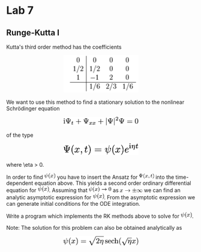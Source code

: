 # Lab 7
## Runge-Kutta I

Kutta's third order method has the coefficients
<p align="center">
<img src="stuffy_stuff/formula.png" width="200">
</p>

We want to use this method to find a stationary solution to the nonlinear Schrödinger equation
<p align="center">
<img src="stuffy_stuff/nls1.png" width="200">
</p>
of the type
<p align="center">
<img src="stuffy_stuff/nls2.png" width="200">
</p>
where \eta > 0.

In order to find <img src="stuffy_stuff/nls3.png" width="30"> you have to insert the Ansatz for <img src="stuffy_stuff/nls4.png" width="40"> into the time-dependent equation above. This yields a second order ordinary differential equation for <img src="stuffy_stuff/nls3.png" width="30">. Assuming that
<img src="stuffy_stuff/nls5.png" width="60"> as
<img src="stuffy_stuff/nls6.png" width="60"> we can find an analytic asymptotic expression for <img src="stuffy_stuff/nls3.png" width="30">. From the asymptotic expression we can generate initial conditions for the ODE integration.


Write a program which implements the RK methods above to solve for <img src="stuffy_stuff/nls3.png" width="30">.


Note: The solution for this problem can also be obtained analytically as
<p align="center">
<img src="stuffy_stuff/nls7.png" width="200">
</p>
